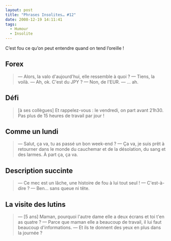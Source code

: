 ```yaml
---
layout: post
title: "Phrases Insolites… #12"
date: 2008-12-19 14:11:41
tags:
  - Humour
  - Insolite
---
```


C’est fou ce qu’on peut entendre quand on tend l’oreille&nbsp;!

<!-- more -->

## Forex

> —  Alors, la valo d'aujourd'hui, elle ressemble à quoi&nbsp;?
> —  Tiens, la voilà.
> —  Ah, ok. C'est du JPY&nbsp;?
> —  Non, de l'EUR.
> —  … ah.

## Défi

> [à ses collègues] Et rappelez-vous&nbsp;: le vendredi, on part avant 21h30\. Pas plus de 15 heures de travail par jour&nbsp;!

## Comme un lundi

> —  Salut, ça va, tu as passé un bon week-end&nbsp;?
> —  Ça va, je suis prêt à retourner dans le monde du cauchemar et de la désolation, du sang et des larmes. À part ça, ça va.

## Description succinte

> —  Ce mec est un lâche, une histoire de fou à lui tout seul&nbsp;!
> —  C'est-à-dire&nbsp;?
> —  Ben… sans queue ni tête.

## La visite des lutins

> —  [5 ans] Maman, pourquoi l'autre dame elle a deux écrans et toi t'en as quatre&nbsp;?
> —  Parce que maman elle a beaucoup de travail, il lui faut beaucoup d'informations.
> —  Et ils te donnent des yeux en plus dans la journée&nbsp;?
